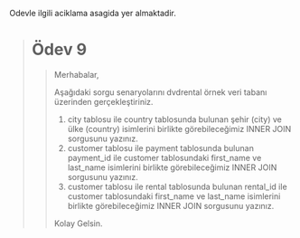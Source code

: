 Odevle ilgili aciklama asagida yer almaktadir.

> # Ödev 9
> >
> > Merhabalar,
> >
> > Aşağıdaki sorgu senaryolarını dvdrental örnek veri tabanı üzerinden gerçekleştiriniz.
> > 1. city tablosu ile country tablosunda bulunan şehir (city) ve ülke (country) isimlerini birlikte görebileceğimiz INNER JOIN sorgusunu yazınız.
> > 2. customer tablosu ile payment tablosunda bulunan payment_id ile customer tablosundaki first_name ve last_name isimlerini birlikte görebileceğimiz INNER JOIN sorgusunu yazınız.
> > 3. customer tablosu ile rental tablosunda bulunan rental_id ile customer tablosundaki first_name ve last_name isimlerini birlikte görebileceğimiz INNER JOIN sorgusunu yazınız.
> > 
> >Kolay Gelsin.
